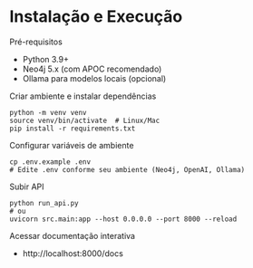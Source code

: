 # Instalação e Execução

Pré-requisitos
- Python 3.9+
- Neo4j 5.x (com APOC recomendado)
- Ollama para modelos locais (opcional)

Criar ambiente e instalar dependências
```
python -m venv venv
source venv/bin/activate  # Linux/Mac
pip install -r requirements.txt
```

Configurar variáveis de ambiente
```
cp .env.example .env
# Edite .env conforme seu ambiente (Neo4j, OpenAI, Ollama)
```

Subir API
```
python run_api.py
# ou
uvicorn src.main:app --host 0.0.0.0 --port 8000 --reload
```

Acessar documentação interativa
- http://localhost:8000/docs
